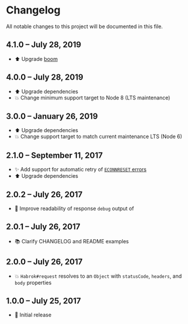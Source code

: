 # Changelog

All notable changes to this project will be documented in this file.


## 4.1.0 &ndash; July 28, 2019

- :arrow_up: Upgrade [boom](https://www.npmjs.com/package/@hapi/boom)


## 4.0.0 &ndash; July 28, 2019

- :arrow_up: Upgrade dependencies
- :boom: Change minimum support target to Node 8 (LTS maintenance)


## 3.0.0 &ndash; January 26, 2019

- :arrow_up: Upgrade dependencies
- :boom: Change support target to match current maintenance LTS (Node 6)


## 2.1.0 &ndash; September 11, 2017

- :sparkles: Add support for automatic retry of [`ECONNRESET` errors](https://github.com/nodejs/node/blob/640b20616d2cdc46bc3df8703cdc1395578ff1b3/lib/_http_client.js#L343)
- :arrow_up: Upgrade dependencies


## 2.0.2 &ndash; July 26, 2017

- :hammer: Improve readability of response `debug` output of


## 2.0.1 &ndash; July 26, 2017

- :books: Clarify CHANGELOG and README examples


## 2.0.0 &ndash; July 26, 2017

- :boom: `Habrok#request` resolves to an `Object` with `statusCode`, `headers`, and `body` properties


## 1.0.0 &ndash; July 25, 2017

- :tada: Initial release
